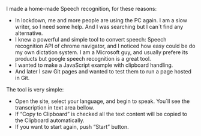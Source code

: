 I made a home-made Speech recognition, for these reasons:
-	In lockdown, me and more people are using the PC again. I am a slow writer, so I need some help. And I was searching but I can´t find any alternative.
-	I knew a powerful and simple tool to convert speech: Speech recognition API of chrome navigator, and I noticed how easy could be do my own dictation system. I am a Microsoft guy, and usually prefere its products but google speech recognition is a great tool.
-	I wanted to make a JavaScript example with clipboard handling.
-	And later I saw Git pages and  wanted to test them to run a page hosted in Git.

The tool is very simple:
-	Open the site, select your language, and begin to speak. You´ll see the transcription in text area bellow. 
-	If “Copy to Clipboard” is checked all the text content will be copied to the Clipboard automatically.
-	If you want to start again, push “Start” button.
